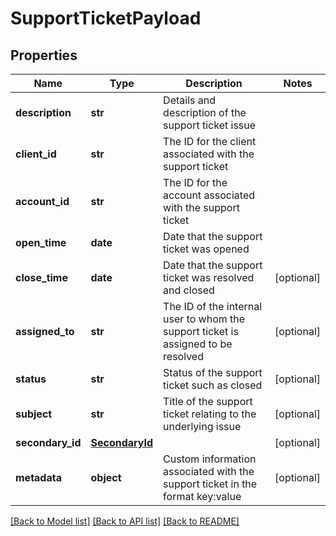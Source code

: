 # SupportTicketPayload

## Properties
Name | Type | Description | Notes
------------ | ------------- | ------------- | -------------
**description** | **str** | Details and description of the support ticket issue | 
**client_id** | **str** | The ID for the client associated with the support ticket | 
**account_id** | **str** | The ID for the account associated with the support ticket | 
**open_time** | **date** | Date that the support ticket was opened | 
**close_time** | **date** | Date that the support ticket was resolved and closed | [optional] 
**assigned_to** | **str** | The ID of the internal user to whom the support ticket is assigned to be resolved | [optional] 
**status** | **str** | Status of the support ticket such as closed | [optional] 
**subject** | **str** | Title of the support ticket relating to the underlying issue | [optional] 
**secondary_id** | [**SecondaryId**](SecondaryId.md) |  | [optional] 
**metadata** | **object** | Custom information associated with the support ticket in the format key:value | [optional] 

[[Back to Model list]](../README.md#documentation-for-models) [[Back to API list]](../README.md#documentation-for-api-endpoints) [[Back to README]](../README.md)


